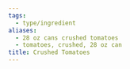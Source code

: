 ```yaml
---
tags:
  - type/ingredient
aliases:
  - 28 oz cans crushed tomatoes
  - tomatoes, crushed, 28 oz can
title: Crushed Tomatoes
---
```

